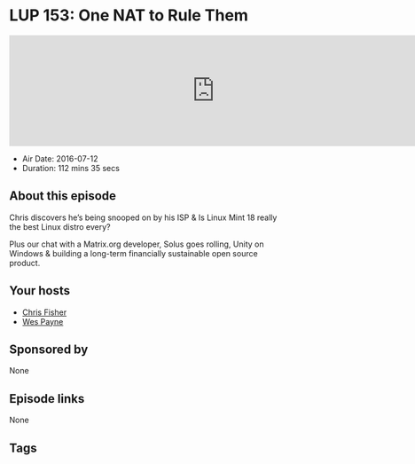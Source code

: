 # LUP 153: One NAT to Rule Them

<iframe src="https://player.fireside.fm/v2/RUkczH-V+hNCgywP_?theme=dark" width="740" height="200" frameborder="0" scrolling="no"></iframe>

* Air Date: 2016-07-12
* Duration: 112 mins 35 secs

## About this episode

Chris discovers he’s being snooped on by his ISP & Is Linux Mint 18 really the  best Linux distro every?

Plus our chat with a Matrix.org developer, Solus goes rolling, Unity on Windows & building a long-term financially sustainable open source product.

## Your hosts
* [Chris Fisher](https://linuxunplugged.com/hosts/chrislas)
* [Wes Payne](https://linuxunplugged.com/hosts/wes)

## Sponsored by

None



## Episode links

None



## Tags

